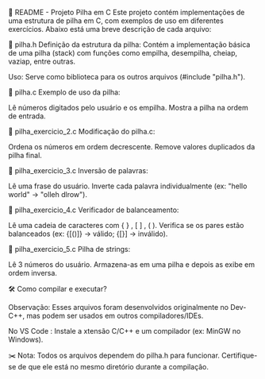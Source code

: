 📌 README - Projeto Pilha em C
Este projeto contém implementações de uma estrutura de pilha em C, com exemplos de uso em diferentes exercícios. Abaixo está uma breve descrição de cada arquivo:

📂 pilha.h
Definição da estrutura da pilha: Contém a implementação básica de uma pilha (stack) com funções como empilha, desempilha, cheiap, vaziap, entre outras.

Uso: Serve como biblioteca para os outros arquivos (#include "pilha.h").

📂 pilha.c
Exemplo de uso da pilha:

Lê números digitados pelo usuário e os empilha.
Mostra a pilha na ordem de entrada.

📂 pilha_exercicio_2.c
Modificação do pilha.c:

Ordena os números em ordem decrescente.
Remove valores duplicados da pilha final.

📂 pilha_exercicio_3.c
Inversão de palavras:

Lê uma frase do usuário.
Inverte cada palavra individualmente (ex: "hello world" → "olleh dlrow").

📂 pilha_exercicio_4.c
Verificador de balanceamento:

Lê uma cadeia de caracteres com { } , [ ] , ( ).
Verifica se os pares estão balanceados (ex: {[()]} → válido; {[}] → inválido).

📂 pilha_exercicio_5.c
Pilha de strings:

Lê 3 números do usuário.
Armazena-as em uma pilha e depois as exibe em ordem inversa.

🛠 Como compilar e executar?

Observação: Esses arquivos foram desenvolvidos originalmente no Dev-C++, mas podem ser usados em outros compiladores/IDEs.

No VS Code : Instale a xtensão C/C++ e um compilador (ex: MinGW no Windows).

✂️ Nota: Todos os arquivos dependem do pilha.h para funcionar. Certifique-se de que ele está no mesmo diretório durante a compilação.